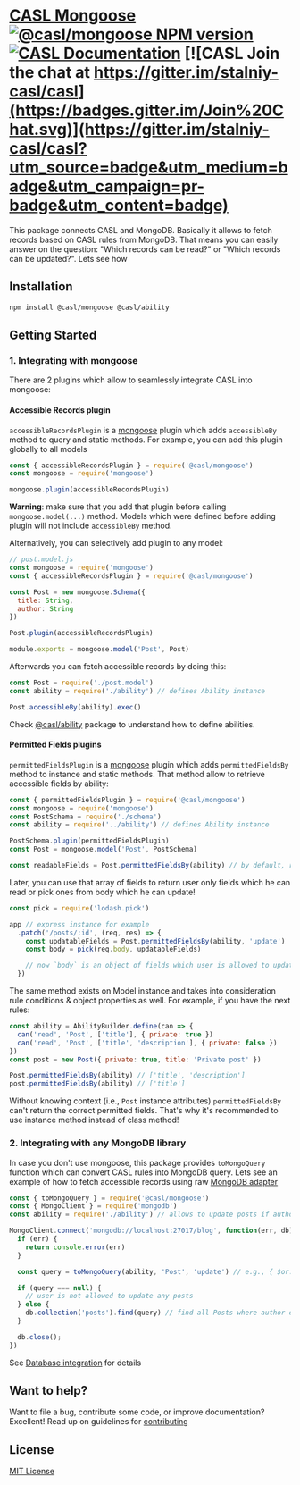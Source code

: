 # [CASL Mongoose](https://stalniy.github.io/casl/) [![@casl/mongoose NPM version](https://badge.fury.io/js/%40casl%2Fmongoose.svg)](https://badge.fury.io/js/%40casl%2Fmongoose) [![CASL Documentation](https://img.shields.io/badge/documentation-available-brightgreen.svg)](https://stalniy.github.io/casl/) [![CASL Join the chat at https://gitter.im/stalniy-casl/casl](https://badges.gitter.im/Join%20Chat.svg)](https://gitter.im/stalniy-casl/casl?utm_source=badge&utm_medium=badge&utm_campaign=pr-badge&utm_content=badge)

This package connects CASL and MongoDB. Basically it allows to fetch records based on CASL rules from MongoDB. That means you can easily answer on the question: "Which records can be read?" or "Which records can be updated?". Lets see how

## Installation

```sh
npm install @casl/mongoose @casl/ability
```

## Getting Started

### 1. Integrating with mongoose

There are 2 plugins which allow to seamlessly integrate CASL into mongoose:

#### Accessible Records plugin

`accessibleRecordsPlugin` is a [mongoose][mongoose] plugin which adds `accessibleBy` method to query and static methods. For example, you can add this plugin globally to all models

```js
const { accessibleRecordsPlugin } = require('@casl/mongoose')
const mongoose = require('mongoose')

mongoose.plugin(accessibleRecordsPlugin)
```

**Warning**: make sure that you add that plugin before calling `mongoose.model(...)` method. Models which were defined before adding plugin will not include `accessibleBy` method.

Alternatively, you can selectively add plugin to any model:

```js
// post.model.js
const mongoose = require('mongoose')
const { accessibleRecordsPlugin } = require('@casl/mongoose')

const Post = new mongoose.Schema({
  title: String,
  author: String
})

Post.plugin(accessibleRecordsPlugin)

module.exports = mongoose.model('Post', Post)
```

Afterwards you can fetch accessible records by doing this:

```js
const Post = require('./post.model')
const ability = require('./ability') // defines Ability instance

Post.accessibleBy(ability).exec()
```

Check [@casl/ability](/packages/casl-ability) package to understand how to define abilities.

#### Permitted Fields plugins

`permittedFieldsPlugin` is a [mongoose][mongoose] plugin which adds `permittedFieldsBy` method to instance and static methods.
That method allow to retrieve accessible fields by ability:

```js
const { permittedFieldsPlugin } = require('@casl/mongoose')
const mongoose = require('mongoose')
const PostSchema = require('./schema')
const ability = require('../ability') // defines Ability instance

PostSchema.plugin(permittedFieldsPlugin)
const Post = mongoose.model('Post', PostSchema)

const readableFields = Post.permittedFieldsBy(ability) // by default, returns fields for `read` action
```

Later, you can use that array of fields to return user only fields which he can read or pick ones from body which he can update!

```js
const pick = require('lodash.pick')

app // express instance for example
  .patch('/posts/:id', (req, res) => {
    const updatableFields = Post.permittedFieldsBy(ability, 'update')
    const body = pick(req.body, updatableFields)

    // now `body` is an object of fields which user is allowed to update
  })
```

The same method exists on Model instance and takes into consideration rule conditions & object properties as well.
For example, if you have the next rules:

```js
const ability = AbilityBuilder.define(can => {
  can('read', 'Post', ['title'], { private: true })
  can('read', 'Post', ['title', 'description'], { private: false })
})
const post = new Post({ private: true, title: 'Private post' })

Post.permittedFieldsBy(ability) // ['title', 'description']
post.permittedFieldsBy(ability) // ['title']
```

Without knowing context (i.e., `Post` instance attributes) `permittedFieldsBy` can't return the correct permitted fields. That's why it's recommended to use instance method instead of class method!

### 2. Integrating with any MongoDB library

In case you don't use mongoose, this package provides `toMongoQuery` function which can convert CASL rules into MongoDB query. Lets see an example of how to fetch accessible records using raw [MongoDB adapter][mongo-adapter]

```js
const { toMongoQuery } = require('@casl/mongoose')
const { MongoClient } = require('mongodb')
const ability = require('./ability') // allows to update posts if author equals "me"

MongoClient.connect('mongodb://localhost:27017/blog', function(err, db) {
  if (err) {
    return console.error(err)
  }

  const query = toMongoQuery(ability, 'Post', 'update') // e.g., { $or: [{ author: 'me' }] }

  if (query === null) {
    // user is not allowed to update any posts
  } else {
    db.collection('posts').find(query) // find all Posts where author equals 'me'
  }

  db.close();
})
```

See [Database integration][database-integration] for details

## Want to help?

Want to file a bug, contribute some code, or improve documentation? Excellent! Read up on guidelines for [contributing][contributing]

## License

[MIT License](http://www.opensource.org/licenses/MIT)

[contributing]: /CONTRIBUTING.md
[mongoose]: http://mongoosejs.com/
[mongo-adapter]: https://mongodb.github.io/node-mongodb-native/
[database-integration]: https://stalniy.github.io/casl/abilities/database/integration/2017/07/22/database-integration.html
